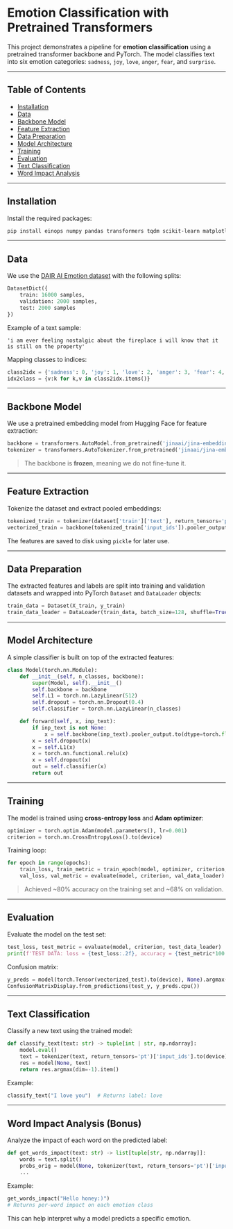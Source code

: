 # Emotion Classification with Pretrained Transformers

This project demonstrates a pipeline for **emotion classification** using a pretrained transformer backbone and PyTorch. The model classifies text into six emotion categories: `sadness`, `joy`, `love`, `anger`, `fear`, and `surprise`.

---

## Table of Contents

* [Installation](#installation)
* [Data](#data)
* [Backbone Model](#backbone-model)
* [Feature Extraction](#feature-extraction)
* [Data Preparation](#data-preparation)
* [Model Architecture](#model-architecture)
* [Training](#training)
* [Evaluation](#evaluation)
* [Text Classification](#text-classification)
* [Word Impact Analysis](#word-impact-analysis)

---

## Installation

Install the required packages:

```bash
pip install einops numpy pandas transformers tqdm scikit-learn matplotlib torch torchvision torchinfo datasets
```

---

## Data

We use the [DAIR AI Emotion dataset](https://huggingface.co/datasets/dair-ai/emotion) with the following splits:

```python
DatasetDict({
    train: 16000 samples,
    validation: 2000 samples,
    test: 2000 samples
})
```

Example of a text sample:

```text
'i am ever feeling nostalgic about the fireplace i will know that it is still on the property'
```

Mapping classes to indices:

```python
class2idx = {'sadness': 0, 'joy': 1, 'love': 2, 'anger': 3, 'fear': 4, 'surprise': 5}
idx2class = {v:k for k,v in class2idx.items()}
```

---

## Backbone Model

We use a pretrained embedding model from Hugging Face for feature extraction:

```python
backbone = transformers.AutoModel.from_pretrained('jinaai/jina-embeddings-v3').to(device)
tokenizer = transformers.AutoTokenizer.from_pretrained('jinaai/jina-embeddings-v3')
```

> The backbone is **frozen**, meaning we do not fine-tune it.

---

## Feature Extraction

Tokenize the dataset and extract pooled embeddings:

```python
tokenized_train = tokenizer(dataset['train']['text'], return_tensors='pt', truncation=True, padding='max_length', max_length=22)
vectorized_train = backbone(tokenized_train['input_ids']).pooler_output
```

The features are saved to disk using `pickle` for later use.

---

## Data Preparation

The extracted features and labels are split into training and validation datasets and wrapped into PyTorch `Dataset` and `DataLoader` objects:

```python
train_data = Dataset(X_train, y_train)
train_data_loader = DataLoader(train_data, batch_size=128, shuffle=True)
```

---

## Model Architecture

A simple classifier is built on top of the extracted features:

```python
class Model(torch.nn.Module):
    def __init__(self, n_classes, backbone):
        super(Model, self).__init__()
        self.backbone = backbone
        self.L1 = torch.nn.LazyLinear(512)
        self.dropout = torch.nn.Dropout(0.4)
        self.classifier = torch.nn.LazyLinear(n_classes)

    def forward(self, x, inp_text):
        if inp_text is not None:
            x = self.backbone(inp_text).pooler_output.to(dtype=torch.float)
        x = self.dropout(x)
        x = self.L1(x)
        x = torch.nn.functional.relu(x)
        x = self.dropout(x)
        out = self.classifier(x)
        return out
```

---

## Training

The model is trained using **cross-entropy loss** and **Adam optimizer**:

```python
optimizer = torch.optim.Adam(model.parameters(), lr=0.001)
criterion = torch.nn.CrossEntropyLoss().to(device)
```

Training loop:

```python
for epoch in range(epochs):
    train_loss, train_metric = train_epoch(model, optimizer, criterion, train_data_loader)
    val_loss, val_metric = evaluate(model, criterion, val_data_loader)
```

> Achieved ~80% accuracy on the training set and ~68% on validation.

---

## Evaluation

Evaluate the model on the test set:

```python
test_loss, test_metric = evaluate(model, criterion, test_data_loader)
print(f'TEST DATA: loss = {test_loss:.2f}, accuracy = {test_metric*100:.2f}%')
```

Confusion matrix:

```python
y_preds = model(torch.Tensor(vectorized_test).to(device), None).argmax(dim=-1)
ConfusionMatrixDisplay.from_predictions(test_y, y_preds.cpu())
```

---

## Text Classification

Classify a new text using the trained model:

```python
def classify_text(text: str) -> tuple[int | str, np.ndarray]:
    model.eval()
    text = tokenizer(text, return_tensors='pt')['input_ids'].to(device)
    res = model(None, text)
    return res.argmax(dim=-1).item()
```

Example:

```python
classify_text("I love you")  # Returns label: love
```

---

## Word Impact Analysis (Bonus)

Analyze the impact of each word on the predicted label:

```python
def get_words_impact(text: str) -> list[tuple[str, np.ndarray]]:
    words = text.split()
    probs_orig = model(None, tokenizer(text, return_tensors='pt')['input_ids'].to(device))
    ...
```

Example:

```python
get_words_impact("Hello honey:)")
# Returns per-word impact on each emotion class
```

This can help interpret why a model predicts a specific emotion.
